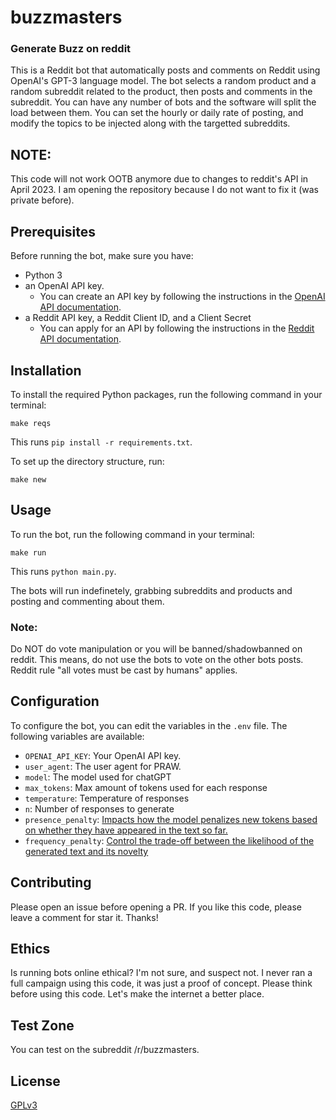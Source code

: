 # buzzmasters

### Generate Buzz on reddit

This is a Reddit bot that automatically posts and comments on Reddit using OpenAI's GPT-3 language model. The bot selects a random product and a random subreddit related to the product, then posts and comments in the subreddit. You can have any number of bots and the software will split the load between them. You can set the hourly or daily rate of posting, and modify the topics to be injected along with the targetted subreddits.

## NOTE: 

This code will not work OOTB anymore due to changes to reddit's API in April 2023. I am opening the repository because I do not want to fix it (was private before).

## Prerequisites

Before running the bot, make sure you have:
- Python 3
- an OpenAI API key.
  * You can create an API key by following the instructions in the [OpenAI API documentation](https://beta.openai.com/docs/api-reference/authentication).
- a Reddit API key, a Reddit Client ID, and a Client Secret
  * You can apply for an API by following the instructions in the [Reddit API documentation](https://www.reddit.com/dev/api/).

## Installation

To install the required Python packages, run the following command in your terminal:

```make reqs```

This runs ```pip install -r requirements.txt```.

To set up the directory structure, run:

```make new```

## Usage

To run the bot, run the following command in your terminal:

```make run```

This runs ```python main.py```.

The bots will run indefinetely, grabbing subreddits and products and posting and commenting about them.

### Note:

Do NOT do vote manipulation or you will be banned/shadowbanned on reddit. This means, do not use the bots to vote on the other bots posts. Reddit rule "all votes must be cast by humans" applies.

## Configuration

To configure the bot, you can edit the variables in the `.env` file. The following variables are available:

- `OPENAI_API_KEY`: Your OpenAI API key.
- `user_agent`: The user agent for PRAW.
- `model`: The model used for chatGPT
- `max_tokens`: Max amount of tokens used for each response
- `temperature`: Temperature of responses
- `n`: Number of responses to generate
- `presence_penalty`: [Impacts how the model penalizes new tokens based on whether they have appeared in the text so far.](https://gptaipower.com/presence-penalty/)
- `frequency_penalty`: [Control the trade-off between the likelihood of the generated text and its novelty](https://gptaipower.com/frequency-penalty/)

## Contributing

Please open an issue before opening a PR. If you like this code, please leave a comment for star it. Thanks!

## Ethics

Is running bots online ethical? I'm not sure, and suspect not. I never ran a full campaign using this code, it was just a proof of concept. Please think before using this code. Let's make the internet a better place.

## Test Zone

You can test on the subreddit /r/buzzmasters.

## License

[GPLv3](https://www.gnu.org/licenses/gpl-3.0.html)
